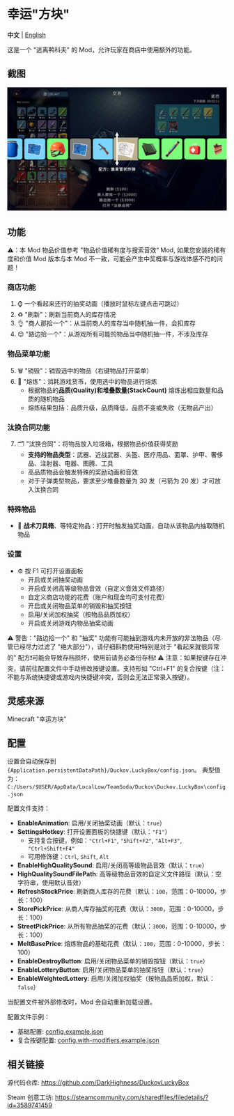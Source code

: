 # 幸运"方块"

**中文** | [English](README.EN.md)

这是一个 "逃离鸭科夫" 的 Mod，允许玩家在商店中使用额外的功能。

## 截图

![截图](imgs/Screenshot.png)

## 功能

⚠️：本 Mod 物品价值参考 ”物品价值稀有度与搜索音效“ Mod, 如果您安装的稀有度和价值 Mod 版本与本 Mod 不一致，可能会产生中奖概率与游戏体感不符的问题！

### 商店功能
1. ⌚ 一个看起来还行的抽奖动画（播放时鼠标左键点击可跳过）
2. ♻️ "刷新"：刷新当前商人的库存情况
3. 👌 "商人那拾一个"：从当前商人的库存当中随机抽一件，会扣库存
4. 😊 "路边拾一个"：从游戏所有可能的物品当中随机抽一件，不涉及库存

### 物品菜单功能
5. 🗑️ "销毁"：销毁选中的物品（右键物品打开菜单）
6. 🎰 "熔炼"：消耗游戏货币，使用选中的物品进行熔炼
   - 根据物品的**品质(Quality)**和**堆叠数量(StackCount)** 熔炼出相应数量和品质的随机物品
   - 熔炼结果包括：品质升级，品质降低，品质不变或失败（无物品产出）

### 汰换合同功能
7. 🗂️ "汰换合同"：将物品放入垃圾箱，根据物品价值获得奖励
   - **支持的物品类型**：武器、近战武器、头盔、医疗用品、面罩、护甲、奢侈品、注射器、电器、图腾、工具
   - 高品质物品会触发特殊的奖励动画和音效
   - 对于子弹类型物品，要求至少堆叠数量为 30 发（弓箭为 20 发）才可放入汰换合同

### 特殊物品

- 🎁 **战术刀具箱**、等特定物品：打开时触发抽奖动画，自动从该物品内抽取随机物品

### 设置

- ⚙️ 按 F1 可打开设置面板
  - 开启或关闭抽奖动画
  - 开启或关闭高等级物品音效（自定义音效文件路径）
  - 自定义商店功能的花费（账户和现金均可支付花费）
  - 开启或关闭物品菜单的销毁和抽奖按钮
  - 启用/关闭加权抽奖（按物品品质加权）
  - 开启或关闭游戏内物品抽奖动画

⚠️ 警告："路边拾一个" 和 "抽奖" 功能有可能抽到游戏内未开放的非法物品（尽管已经尽力过滤了 "绝大部分"），请仔细斟酌使用❗特别是对于 "看起来就很异常的" 配方❗可能会导致存档损坏，使用前请务必备份存档❗
⚠️ 注意：如果按键存在冲突，请前往配置文件中手动修改按键设置。支持形如 "Ctrl+F1" 的复合按键（注：不能与系统快捷键或游戏内快捷键冲突，否则会无法正常录入按键）。

## 灵感来源

Minecraft "幸运方块"

## 配置

设置会自动保存到 `{Application.persistentDataPath}/Duckov.LuckyBox/config.json`。 典型值为：`C:/Users/$USER/AppData/LocalLow/TeamSoda/Duckov\Duckov.LuckyBox\config.json`

配置文件支持：

- **EnableAnimation**: 启用/关闭抽奖动画（默认：`true`）
- **SettingsHotkey**: 打开设置面板的快捷键（默认：`"F1"`）
  - 支持复合按键，例如：`"Ctrl+F1"`, `"Shift+F2"`, `"Alt+F3"`, `"Ctrl+Shift+F4"`
  - 可用修饰键：`Ctrl`, `Shift`, `Alt`
- **EnableHighQualitySound**: 启用/关闭高等级物品音效（默认：`true`）
- **HighQualitySoundFilePath**: 高等级物品音效的自定义文件路径（默认：空字符串，使用默认音效）
- **RefreshStockPrice**: 刷新商人库存的花费（默认：`100`，范围：0-10000，步长：100）
- **StorePickPrice**: 从商人库存抽奖的花费（默认：`3000`，范围：0-10000，步长：100）
- **StreetPickPrice**: 从所有物品抽奖的花费（默认：`3000`，范围：0-10000，步长：100）
- **MeltBasePrice**: 熔炼物品的基础花费（默认：`100`，范围：0-10000，步长：100）
- **EnableDestroyButton**: 启用/关闭物品菜单的销毁按钮（默认：`true`）
- **EnableLotteryButton**: 启用/关闭物品菜单的抽奖按钮（默认：`true`）
- **EnableWeightedLottery**: 启用/关闭加权抽奖（按物品品质加权，默认：`false`）

当配置文件被外部修改时，Mod 会自动重新加载设置。

配置文件示例：

- 基础配置: [config.example.json](config.example.json)
- 复合按键配置: [config.with-modifiers.example.json](config.with-modifiers.example.json)

## 相关链接

源代码仓库: <https://github.com/DarkHighness/DuckovLuckyBox>

Steam 创意工坊: <https://steamcommunity.com/sharedfiles/filedetails/?id=3589741459>
